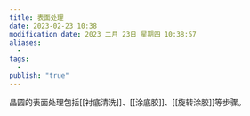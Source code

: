 ```yaml
---
title: 表面处理
date: 2023-02-23 10:38
modification date: 2023 二月 23日 星期四 10:38:57
aliases:
  - 
tags:
  - 
publish: "true"
---
```


晶圆的表面处理包括[[衬底清洗]]、[[涂底胶]]、[[旋转涂胶]]等步骤。